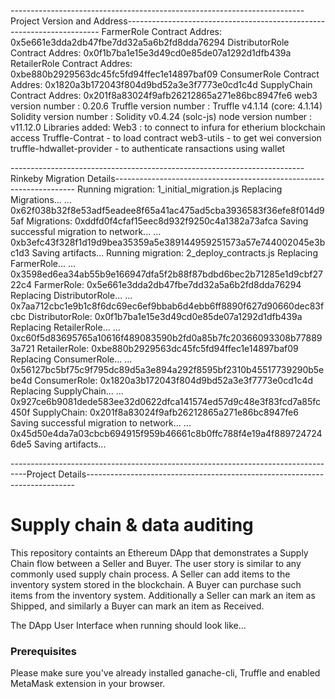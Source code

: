 -------------------------------------------------------------------------Project Version and Address-----------------------------------------------------------------------
FarmerRole Contract Addres: 0x5e661e3dda2db47fbe7dd32a5a6b2fd8dda76294
DistributorRole Contract Addres: 0x0f1b7ba1e15e3d49cd0e85de07a1292d1dfb439a
RetailerRole Contract Addres: 0xbe880b2929563dc45fc5fd94ffec1e14897baf09
ConsumerRole Contract Addres: 0x1820a3b172043f804d9bd52a3e3f7773e0cd1c4d
SupplyChain Contract Addres: 0x201f8a83024f9afb26212865a271e86bc8947fe6
web3 version number  : 0.20.6
Truffle version number : Truffle v4.1.14 (core: 4.1.14)
Solidity version number : Solidity v0.4.24 (solc-js)
node version number : v11.12.0
Libraries added:
Web3 : to connect to infura for etherium blockchain access
Truffle-Contrat - to load contract
web3-utils - to get wei conversion
truffle-hdwallet-provider - to authenticate ransactions using wallet


-------------------------------------------------------------------------Rinkeby Migration Details--------------------------------------------------------------------
Running migration: 1_initial_migration.js
  Replacing Migrations...
  ... 0x62f038b32f8e53adf5eadee8f65a41ac475ad5cba3936583f36efe8f014d95af
  Migrations: 0xddfd0f4cfaf15eec8d932f9250c4a1382a73afca
Saving successful migration to network...
  ... 0xb3efc43f328f1d19d9bea35359a5e389144959251573a57e744002045e3bc1d3
Saving artifacts...
Running migration: 2_deploy_contracts.js
  Replacing FarmerRole...
  ... 0x3598ed6ea34ab55b9e166947dfa5f2b88f87bdbd6bec2b71285e1d9cbf2722c4
  FarmerRole: 0x5e661e3dda2db47fbe7dd32a5a6b2fd8dda76294
  Replacing DistributorRole...
  ... 0x7aa712cbc1e9b1c8f6dc69ec6ef9bbab6d4ebb6ff8890f627d90660dec83fcbc
  DistributorRole: 0x0f1b7ba1e15e3d49cd0e85de07a1292d1dfb439a
  Replacing RetailerRole...
  ... 0xc60f5d83695765a10616f489083590b2fd0a85b7fc20366093308b778893a721
  RetailerRole: 0xbe880b2929563dc45fc5fd94ffec1e14897baf09
  Replacing ConsumerRole...
  ... 0x56127bc5bf75c9f795dc89d5a3e894a292f8595bf2310b45517739290b5ebe4d
  ConsumerRole: 0x1820a3b172043f804d9bd52a3e3f7773e0cd1c4d
  Replacing SupplyChain...
  ... 0x927ce6b9081dede583ee32d0622dfca141574ed57d9c48e3f83fcd7a85fc450f
  SupplyChain: 0x201f8a83024f9afb26212865a271e86bc8947fe6
Saving successful migration to network...
  ... 0x45d50e4da7a03cbcb694915f959b46661c8b0ffc788f4e19a4f8897247246de5
Saving artifacts...




----------------------------------------------------------------------------------Project Details---------------------------------------------------------------------------
# Supply chain & data auditing

This repository containts an Ethereum DApp that demonstrates a Supply Chain flow between a Seller and Buyer. The user story is similar to any commonly used supply chain process. A Seller can add items to the inventory system stored in the blockchain. A Buyer can purchase such items from the inventory system. Additionally a Seller can mark an item as Shipped, and similarly a Buyer can mark an item as Received.

The DApp User Interface when running should look like...

### Prerequisites

Please make sure you've already installed ganache-cli, Truffle and enabled MetaMask extension in your browser.

